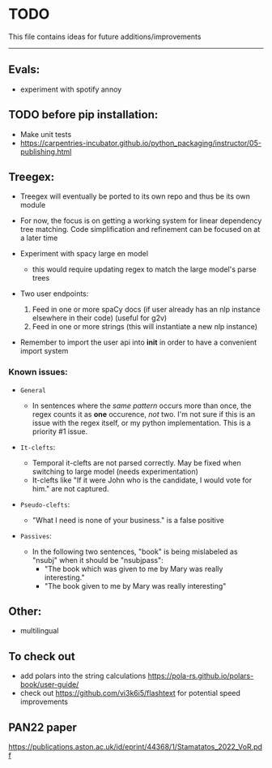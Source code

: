 # TODO
This file contains ideas for future additions/improvements

------

## Evals:
- experiment with spotify annoy

## TODO before pip installation:
- Make unit tests
- https://carpentries-incubator.github.io/python_packaging/instructor/05-publishing.html


## Treegex:
- Treegex will eventually be ported to its own repo and thus be its own module
- For now, the focus is on getting a working system for linear dependency tree matching. Code simplification and refinement can be focused on at a later time
- Experiment with spacy large en model
    - this would require updating regex to match the large model's parse trees
- Two user endpoints: 
    1. Feed in one or more spaCy docs (if user already has an nlp instance elsewhere in their code) (useful for g2v)
    2. Feed in one or more strings (this will instantiate a new nlp instance)

- Remember to import the user api into __init__ in order to have a convenient import system

### Known issues:

- `General`
    - In sentences where the _same pattern_ occurs more than once, the regex counts it as **one** occurence, _not_ two. I'm not sure if this is an issue with the regex itself, or my python implementation. This is a priority \#1 issue.

- `It-clefts`:
    - Temporal it-clefts are not parsed correctly. May be fixed when switching to large model (needs experimentation)
    - It-clefts like "If it were John who is the candidate, I would vote for him." are not captured. 
- `Pseudo-clefts`:
    - "What I need is none of your business." is a false positive
- `Passives`:
    - In the following two sentences, "book" is being mislabeled as "nsubj" when it should be "nsubjpass":
        - "The book which was given to me by Mary was really interesting."
        - "The book given to me by Mary was really interesting"


## Other:
- multilingual 


## To check out
- add polars into the string calculations https://pola-rs.github.io/polars-book/user-guide/
- check out https://github.com/vi3k6i5/flashtext for potential speed improvements

## PAN22 paper
https://publications.aston.ac.uk/id/eprint/44368/1/Stamatatos_2022_VoR.pdf
